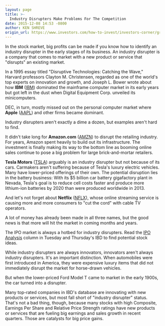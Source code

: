 ```yaml
---
layout: page
title: >-
  Industry Disrupters Make Problems For The Competition
date: 2015-12-08 14:53 -0800
author: KEN SHREVE
origin_url: https://www.investors.com/how-to-invest/investors-corner/growth-stocks-innovation-industry-disrupters/
---
```


In the stock market, big profits can be made if you know how to identify an industry disrupter in the early stages of its business. An industry disrupter is a company that comes to market with a new product or service that "disrupts" an existing market.

In a 1995 essay titled "Disruptive Technologies: Catching the Wave," Harvard professors Clayton M. Christensen, regarded as one of the world's top experts on innovation and growth, and Joseph L. Bower wrote about how **IBM** ([IBM](https://research.investors.com/quote.aspx?symbol=IBM)) dominated the mainframe computer market in its early years but got left in the dust when Digital Equipment Corp. unveiled its minicomputers.

DEC, in turn, mostly missed out on the personal computer market where **Apple** ([AAPL](https://research.investors.com/quote.aspx?symbol=AAPL)) and other firms became dominant.

Industry disrupters aren't exactly a dime a dozen, but examples aren't hard to find.

It didn't take long for **Amazon.com** ([AMZN](https://research.investors.com/quote.aspx?symbol=AMZN)) to disrupt the retailing industry. For years, Amazon spent heavily to build out its infrastructure. The investment is finally making its way to the bottom line as booming online sales continue to pose a big problem for large brick-and-mortar retailers.

**Tesla Motors** ([TSLA](https://research.investors.com/quote.aspx?symbol=TSLA)) arguably is an industry disrupter but not because of its cars. Carmakers aren't suffering because of Tesla's luxury electric vehicles. Many have lower-priced offerings of their own. The potential disruption lies in the battery business: With its \$5 billion car battery gigafactory plant in Nevada, Tesla's goal is to reduce cell costs faster and produce more lithium-ion batteries by 2020 than were produced worldwide in 2013.

And let's not forget about **Netflix** ([NFLX](https://research.investors.com/quote.aspx?symbol=NFLX)), whose online streaming service is causing more and more consumers to "cut the cord" with cable TV operators.

A lot of money has already been made in all three names, but the good news is that more will hit the market in coming months and years.

The IPO market is always a hotbed for industry disrupters. Read the [IPO Analysis](http://news.investors.com/investing/ipo-analysis.htm) column in Tuesday and Thursday's IBD to find potential stock ideas.

While industry disrupters are always innovators, innovators aren't always industry disrupters. It's an important distinction. When automobiles were first introduced in America, they were expensive luxury items that did not immediately disrupt the market for horse-drawn vehicles.

But when the lower-priced Ford Model T came to market in the early 1900s, the car turned into a disrupter.

Many top-rated companies in IBD's database are innovating with new products or services, but most fall short of "industry disrupter" status. That's not a bad thing, though, because many stocks with high Composite, Earnings Per Share and Relative Price Strength ratings have new products or services that are fueling big earnings and sales growth in recent quarters. Those are catalysts for big price gains.
